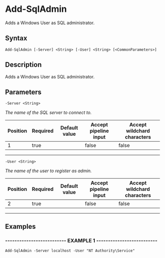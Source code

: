 

# Add-SqlAdmin

Adds a Windows User as SQL  administrator.
## Syntax

    Add-SqlAdmin [-Server] <String> [-User] <String> [<CommonParameters>]


## Description

Adds a Windows User as SQL  administrator.





## Parameters

    
    -Server <String>
_The name of the SQL server to connect to._

| Position | Required | Default value | Accept pipeline input | Accept wildchard characters |
| -------- | -------- | ------------- | --------------------- | --------------------------- |
| 1 | true |  | false | false |


----

    
    
    -User <String>
_The name of the user to register as admin._

| Position | Required | Default value | Accept pipeline input | Accept wildchard characters |
| -------- | -------- | ------------- | --------------------- | --------------------------- |
| 2 | true |  | false | false |


----

    

## Examples

### -------------------------- EXAMPLE 1 --------------------------
    Add-SqlAdmin -Server localhost -User "NT Authority\Service"































